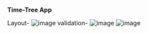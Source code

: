 **Time-Tree App**

Layout-
![image](https://user-images.githubusercontent.com/15225177/188835550-f5383dcd-36cc-4625-bee8-2cb156231cbe.png)
validation-
![image](https://user-images.githubusercontent.com/15225177/188835636-7bb574ed-5115-4714-8efd-9d866f6b592d.png)
![image](https://user-images.githubusercontent.com/15225177/188835686-a43ed51d-8e11-461c-81b7-4fe0cb2ee4db.png)

